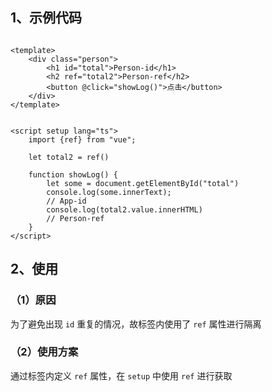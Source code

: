 ## 1、示例代码

```vue

<template>
    <div class="person">
        <h1 id="total">Person-id</h1>
        <h2 ref="total2">Person-ref</h2>
        <button @click="showLog()">点击</button>
    </div>
</template>


<script setup lang="ts">
    import {ref} from "vue";

    let total2 = ref()

    function showLog() {
        let some = document.getElementById("total")
        console.log(some.innerText);
        // App-id
        console.log(total2.value.innerHTML)
        // Person-ref
    }
</script>
```

## 2、使用

### （1）原因

为了避免出现 `id` 重复的情况，故标签内使用了 `ref` 属性进行隔离

### （2）使用方案

通过标签内定义 `ref` 属性，在 `setup` 中使用 `ref` 进行获取
